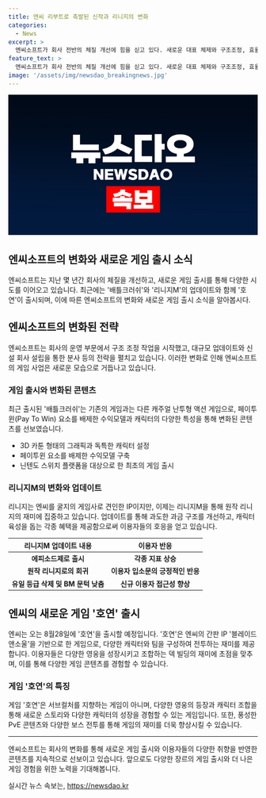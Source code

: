 ```yaml
---
title: 엔씨 리부트로 촉발된 신작과 리니지의 변화
categories:
  - News
excerpt: >
  엔씨소프트가 회사 전반의 체질 개선에 힘을 싣고 있다. 새로운 대표 체제와 구조조정, 효율적인 의사결정을 위한 분사 결정 등으로 변화를 이끌고 있으며, 게임 사업에서의 변신도 본격화되고 있다. 배틀크러쉬와 리니지M의 업데이트를 통해 브랜드 가치를 회복하고, 새로운 게임 호연 출시를 통해 장르 다각화에 나서고 있다. 하지만 적자 기록 등의 성장통도 있지만, 새로운 게임 출시를 통한 실적 개선이 기대된다.
feature_text: >
  엔씨소프트가 회사 전반의 체질 개선에 힘을 싣고 있다. 새로운 대표 체제와 구조조정, 효율적인 의사결정을 위한 분사 결정 등으로 변화를 이끌고 있으며, 게임 사업에서의 변신도 본격화되고 있다. 배틀크러쉬와 리니지M의 업데이트를 통해 브랜드 가치를 회복하고, 새로운 게임 호연 출시를 통해 장르 다각화에 나서고 있다. 하지만 적자 기록 등의 성장통도 있지만, 새로운 게임 출시를 통한 실적 개선이 기대된다.
image: '/assets/img/newsdao_breakingnews.jpg'
---
```


<p><img src="/assets/img/newsdao_breakingnews.jpg" alt="ontimetimes 속보" /></p>

<h2>엔씨소프트의 변화와 새로운 게임 출시 소식</h2>

<p data-ke-size="size16">엔씨소프트는 지난 몇 년간 회사의 체질을 개선하고, 새로운 게임 출시를 통해 다양한 시도를 이어오고 있습니다. 최근에는 '배틀크러쉬'와 '리니지M'의 업데이트와 함께 '호연'이 출시되며, 이에 따른 엔씨소프트의 변화와 새로운 게임 출시 소식을 알아봅시다.</p>

<h2>엔씨소프트의 변화된 전략</h2>

<p data-ke-size="size16">엔씨소프트는 회사의 운영 부문에서 구조 조정 작업을 시작했고, 대규모 업데이트와 신설 회사 설립을 통한 분사 등의 전략을 펼치고 있습니다. 이러한 변화로 인해 엔씨소프트의 게임 사업은 새로운 모습으로 거듭나고 있습니다.</p>

<h3>게임 출시와 변화된 콘텐츠</h3>

<p data-ke-size="size16">최근 출시된 '배틀크러쉬'는 기존의 게임과는 다른 캐주얼 난투형 액션 게임으로, 페이투윈(Pay To Win) 요소를 배제한 수익모델과 캐릭터의 다양한 특성을 통해 변화된 콘텐츠를 선보였습니다.</p>

<ul>
<li>3D 카툰 형태의 그래픽과 독특한 캐릭터 설정</li>
<li>페이투윈 요소를 배제한 수익모델 구축</li>
<li>닌텐도 스위치 플랫폼을 대상으로 한 최초의 게임 출시</li>
</ul>

<h3>리니지M의 변화와 업데이트</h3>

<p data-ke-size="size16">리니지는 엔씨를 굴지의 게임사로 견인한 IP이지만, 이제는 리니지M을 통해 원작 리니지의 재미에 집중하고 있습니다. 업데이트를 통해 과도한 과금 구조를 개선하고, 캐릭터 육성을 돕는 각종 혜택을 제공함으로써 이용자들의 호응을 얻고 있습니다.</p>

<table>
<thead>
<tr>
<th>리니지M 업데이트 내용</th>
<th>이용자 반응</th>
</tr>
</thead>
<tbody>
<tr>
<td style="text-align: center; height: 17px;"><b>에피소드제로 출시</b></td>
<td style="text-align: center; height: 17px;"><b>각종 지표 상승</b></td>
</tr>
<tr>
<td style="text-align: center; height: 17px;"><b>원작 리니지로의 회귀</b></td>
<td style="text-align: center; height: 17px;"><b>이용자 입소문의 긍정적인 반응</b></td>
</tr>
<tr>
<td style="text-align: center; height: 17px;"><b>유일 등급 삭제 및 BM 문턱 낮춤</b></td>
<td style="text-align: center; height: 17px;"><b>신규 이용자 접근성 향상</b></td>
</tr>
</tbody>
</table>

<h2>엔씨의 새로운 게임 '호연' 출시</h2>

<p data-ke-size="size16">엔씨는 오는 8월28일에 '호연'을 출시할 예정입니다. '호연'은 엔씨의 간판 IP '블레이드앤소울'을 기반으로 한 게임으로, 다양한 캐릭터와 팀을 구성하여 전투하는 재미를 제공합니다. 이용자들은 다양한 영웅을 성장시키고 조합하는 덱 빌딩의 재미에 초점을 맞추며, 이를 통해 다양한 게임 콘텐츠를 경험할 수 있습니다.</p>

<h3>게임 '호연'의 특징</h3>

<p data-ke-size="size16">게임 '호연'은 서브컬처를 지향하는 게임이 아니며, 다양한 영웅의 등장과 캐릭터 조합을 통해 새로운 스토리와 다양한 캐릭터의 성장을 경험할 수 있는 게임입니다. 또한, 풍성한 PvE 콘텐츠와 다양한 보스 전투를 통해 게임의 재미를 더욱 향상시킬 수 있습니다.</p>

<hr>

<p data-ke-size="size16">엔씨소프트는 회사의 변화를 통해 새로운 게임 출시와 이용자들의 다양한 취향을 반영한 콘텐츠를 지속적으로 선보이고 있습니다. 앞으로도 다양한 장르의 게임 출시와 더 나은 게임 경험을 위한 노력을 기대해봅니다.</p>
실시간 뉴스 속보는, <a href="https://newsdao.kr" rel="dofollow">https://newsdao.kr</a>


